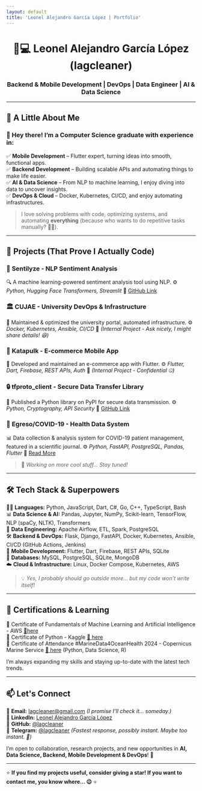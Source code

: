 ```yaml
---
layout: default
title: 'Leonel Alejandro García López | Portfolio'
---
```


<div align="center">

# 🧠💻 **Leonel Alejandro García López (lagcleaner)**

### Backend & Mobile Development | DevOps | Data Engineer | AI & Data Science

<!--<img src="https://github-readme-stats.vercel.app/api?username=lagcleaner&show_icons=true&theme=radical&count_private=true&include_all_commits=true" alt="GitHub Stats" />-->
</div>

---

## 🚀 **A Little About Me**

### 👋 Hey there! I’m a **Computer Science graduate** with experience in:

✅ **Mobile Development** – Flutter expert, turning ideas into smooth, functional apps.\
✅ **Backend Development** – Building scalable APIs and automating things to make life easier.\
✅ **AI & Data Science** – From NLP to machine learning, I enjoy diving into data to uncover insights.\
✅ **DevOps & Cloud** – Docker, Kubernetes, CI/CD, and enjoy automating infrastructures.

> I love solving problems with code, optimizing systems, and automating **everything** (because who wants to do repetitive tasks manually? 🤷‍♂️).

---

## 📌 **Projects (That Prove I Actually Code)**

### 🧠 **Sentilyze - NLP Sentiment Analysis**

🔍 A machine learning-powered sentiment analysis tool using NLP.
⚙️ _Python, Hugging Face Transformers, Streamlit_
🔗 [GitHub Link](https://github.com/lagcleaner/Sentilyze)

### 🏛️ **CUJAE - University DevOps & Infrastructure**

🔧 Maintained & optimized the university portal, automated infrastructure.
⚙️ _Docker, Kubernetes, Ansible, CI/CD_
🔗 _(Internal Project - Ask nicely, I might share details! 😆)_

### 📱 **Katapulk - E-commerce Mobile App**

🛒 Developed and maintained an e-commerce app with Flutter.
⚙️ _Flutter, Dart, Firebase, REST APIs, Auth_
🔗 _(Internal Project - Confidential 🤐)_

### 🔒 **tfproto_client - Secure Data Transfer Library**

🔐 Published a Python library on PyPI for secure data transmission.
⚙️ _Python, Cryptography, API Security_
🔗 [GitHub Link](https://github.com/GoDjango-Development/tfprotocol_client_py)

### 🏥 **Egreso/COVID-19 - Health Data System**

📊 Data collection & analysis system for COVID-19 patient management, featured in a scientific journal.
⚙️ _Python, FastAPI, PostgreSQL, Pandas, Flutter_
🔗 [Read More](https://www.revepidemiologia.sld.cu/index.php/hie/article/view/1267)

> 🤖 _Working on more cool stuff… Stay tuned!_

---

## 🛠 **Tech Stack & Superpowers**

🧑‍💻 **Languages:** Python, JavaScript, Dart, C#, Go, C++, TypeScript, Bash\
📊 **Data Science & AI:** Pandas, Jupyter, NumPy, Scikit-learn, TensorFlow, NLP (spaCy, NLTK), Transformers\
🔄 **Data Engineering:** Apache Airflow, ETL, Spark, PostgreSQL\
🛠 **Backend & DevOps:** Flask, Django, FastAPI, Docker, Kubernetes, Ansible, CI/CD (GitHub Actions, Jenkins)\
📱 **Mobile Development:** Flutter, Dart, Firebase, REST APIs, SQLite\
📡 **Databases:** MySQL, PostgreSQL, SQLite, MongoDB\
☁️ **Cloud & Infrastructure:** Linux, Docker Compose, Kubernetes, AWS

> 💡 _Yes, I probably should go outside more… but my code won’t write itself!_

---

## 📜 Certifications & Learning

<!--
📌 **AWS Certified Cloud Practitioner (In Progress)**
📌 **Google Data Engineering Specialization (In Progress)**
-->

📌 Certificate of Fundamentals of Machine Learning and Artificial Intelligence - AWS [🔗here](https://drive.google.com/file/d/1xzo7niG1Hx0ZJVKU4UaRG7ytVaDuAYfL/view?usp=drive_link)\
📌 Certificate of Python - Kaggle [🔗 here](https://www.kaggle.com/learn/certification/lagcleaner/python#) \
📌 Certificate of Attendance #MarineData4OceanHealth 2024 - Copernicus Marine Service [🔗 here](https://drive.google.com/file/d/113OVjLhY3Ou45aV-2b0Pl4Y5E10lF2AV/view?usp=drive_link) (Python, Data Science, R)

I’m always expanding my skills and staying up-to-date with the latest tech trends.

---

## 📫 Let's Connect

<!-- [![Github](assets/github.png)](https://github.com/lagcleaner)-->

📧 **Email:** lagcleaner@gmail.com _(I promise I’ll check it... someday.)_\
🔗 **LinkedIn:** [Leonel Alejandro García López](https://www.linkedin.com/in/lagcleaner)\
🔗 **GitHub:** [@lagcleaner](https://github.com/lagcleaner)\
🔗 **Telegram:** [@lagcleaner](https://t.me/lagcleaner) _(Fastest response, possibly instant. Maybe too instant. 🤖)_

I’m open to collaboration, research projects, and new opportunities in **AI, Data Science, Backend, Mobile Development & DevOps**! 🚀

---

⭐ **If you find my projects useful, consider giving a star! If you want to contact me, you know where... 😉** ⭐
